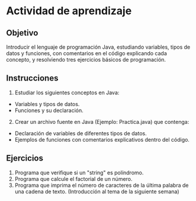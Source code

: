 # Actividad de aprendizaje
## Objetivo
Introducir el lenguaje de programación Java, estudiando variables, tipos de datos y funciones, con comentarios en el código explicando cada concepto, y resolviendo tres ejercicios básicos de programación.
## Instrucciones
1. Estudiar los siguientes conceptos en Java:
- Variables y tipos de datos.
- Funciones y su declaración.

2. Crear un archivo fuente en Java (Ejemplo: Practica.java) que contenga:
- Declaración de variables de diferentes tipos de datos.
- Ejemplos de funciones con comentarios explicativos dentro del código.

## Ejercicios
1. Programa que verifique si un "string" es políndromo.
2. Programa que calcule el factorial de un número.
3. Programa que imprima el número de caracteres de la última palabra de una cadena de texto. (Introducción al tema de la siguiente semana)